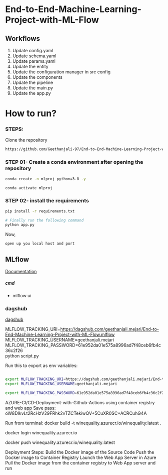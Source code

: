 # End-to-End-Machine-Learning-Project-with-ML-Flow


## Workflows

1. Update config.yaml
2. Update schema.yaml
3. Update params.yaml
4. Update the entity
5. Update the configuration manager in src config
6. Update the components
7. Update the pipeline 
8. Update the main.py
9. Update the app.py



# How to run?
### STEPS:

Clone the repository

```bash
https://github.com/Geethanjali-97/End-to-End-Machine-Learning-Project-with-ML-Flow.git
```
### STEP 01- Create a conda environment after opening the repository

```bash
conda create -n mlproj python=3.8 -y
```

```bash
conda activate mlproj
```


### STEP 02- install the requirements
```bash
pip install -r requirements.txt
```


```bash
# Finally run the following command
python app.py
```

Now,
```bash
open up you local host and port
```



## MLflow

[Documentation](https://mlflow.org/docs/latest/index.html)


##### cmd
- mlflow ui

### dagshub
[dagshub](https://dagshub.com/)

MLFLOW_TRACKING_URI=https://dagshub.com/geethanjali.mejari/End-to-End-Machine-Learning-Project-with-ML-Flow.mlflow \
MLFLOW_TRACKING_USERNAME=geethanjali.mejari \
MLFLOW_TRACKING_PASSWORD=61e952da01e575a8996ad7f48ceb6fb4c36c2f26 \
python script.py

Run this to export as env variables:

```bash

export MLFLOW_TRACKING_URI=https://dagshub.com/geethanjali.mejari/End-to-End-Machine-Learning-Project-with-ML-Flow.mlflow
export MLFLOW_TRACKING_USERNAME=geethanjali.mejari

export MLFLOW_TRACKING_PASSWORD=61e952da01e575a8996ad7f48ceb6fb4c36c2f26

```



AZURE-CI/CD-Deployment-with-Github-Actions using container registry and  web app
Save pass:
oW8DIkvLt2RcHzV29FRhk2vTZCTekiwQV+5CuXR0SC+ACRCuhG4A

Run from terminal:
docker build -t winequality.azurecr.io/winequality:latest .

docker login winequality.azurecr.io

docker push winequality.azurecr.io/winequality:latest

Deployment Steps:
Build the Docker image of the Source Code
Push the Docker image to Container Registry
Launch the Web App Server in Azure
Pull the Docker image from the container registry to Web App server and run